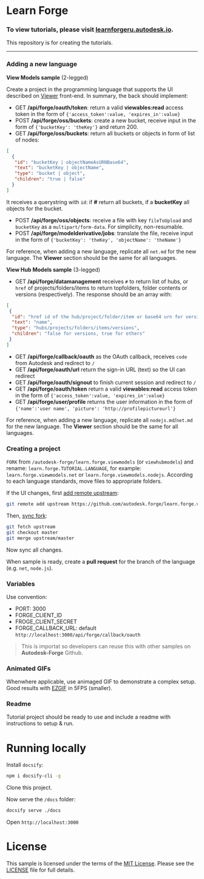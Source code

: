 # Learn Forge

### To view tutorials, please visit [learnforgeru.autodesk.io](https://learnforgeru.netlify.app/). 

This repository is for creating the tutorials.

***********

### Adding a new language

**View Models sample** (2-legged)

Create a project in the programming language that supports the UI described on [Viewer](viewer/readme.md) front-end. In summary, the back should implement:

 - GET **/api/forge/oauth/token**: return a valid **viewables:read** access token in the form of `{'access_token':value, 'expires_in':value}`
 - POST **/api/forge/oss/buckets**: create a new bucket, receive input in the form of `{'bucketKey': 'theKey'}` and return 200.
 - GET **/api/forge/oss/buckets**: return all buckets or objects in form of list of nodes: 

```json
[
  {
   "id": "bucketKey | objectNameAsURNBase64",
   "text": "bucketKey | objectName",
   "type": "bucket | object",
   "children": "true | false"
  }
]
```
It receives a querystring with `id`: if **#** return all buckets, if a **bucketKey** all objects for the bucket.

 - POST **/api/forge/oss/objects**: receive a file with key `fileToUpload` and `bucketKey` as a `multipart/form-data`. For simplicity, non-resumable.
 - POST **/api/forge/modelderivative/jobs**: translate the file, receive input in the form of `{'bucketKey': 'theKey', 'objectName': 'theName'}`

For reference, when adding a new language, replicate all `net.md` for the new language. The **Viewer** section should be the same for all languages.

**View Hub Models sample** (3-legged)

 - GET **/api/forge/datamanagement** receives `#` to return list of hubs, or `href` of projects/folders/items to return topfolders, folder contents or versions (respectively). The response should be an array with:
 ```json
[
  {
   "id": "href id of the hub/project/folder/item or base64 urn for versions (Viewable)",
   "text": "name",
   "type": "hubs/projects/folders/items/versions",
   "children": "false for versions, true for others"
  }
]
```
 - GET **/api/forge/callback/oauth** as the OAuth callback, receives `code` from Autodesk and redirect to `/` 
 - GET **/api/forge/oauth/url** return the sign-in URL (text) so the UI can redirect
 - GET **/api/forge/oauth/signout** to finish current session and redirect to `/` 
 - GET **/api/forge/oauth/token** return a valid **viewables:read** access token in the form of `{'access_token':value, 'expires_in':value}`
 - GET **/api/forge/user/profile** returns the user information in the form of `{'name':'user name', 'picture': 'http://profilepictureurl'}`

 For reference, when adding a new language, replicate all `nodejs.md`/`net.md` for the new language. The **Viewer** section should be the same for all languages.

### Creating a project

`FORK` from `/autodesk-forge/learn.forge.viewmodels` (or `viewhubmodels`) and rename: `learn.forge.TUTORIAL.LANGUAGE`, for example: `learn.forge.viewmodels.net` or `learn.forge.viewmodels.nodejs`. According to each language standards, move files to appropriate folders.

If the UI changes, first [add remote upstream](https://help.github.com/articles/configuring-a-remote-for-a-fork/):

```bash
git remote add upstream https://github.com/autodesk.forge/learn.forge.viewmodels  (or viewhubmodels)
```

Then, [sync fork](https://help.github.com/articles/syncing-a-fork/):

```bash
git fetch upstream
git checkout master
git merge upstream/master
```

Now sync all changes.

When sample is ready, create a **pull request** for the branch of the language (e.g. `net`, `node.js`). 

### Variables

Use convention:

- PORT: 3000
- FORGE\_CLIENT\_ID
- FROGE\_CLIENT\_SECRET
- FORGE\_CALLBACK\_URL: default `http://localhost:3000/api/forge/callback/oauth`

> This is importat so developers can reuse this with other samples on **Autodesk-Forge** Github.

### Animated GIFs

Whenwhere applicable, use animaged GIF to demonstrate a complex setup. Good results with [EZGIF](https://ezgif.com/video-to-gif) in 5FPS (smaller).

### Readme

Tutorial project should be ready to use and include a readme with instructions to setup & run.

# Running locally

Install `docsify`:

```bash
npm i docsify-cli -g
```

Clone this project.

Now serve the `/docs` folder:

```bash
docsify serve ./docs
```

Open `http://localhost:3000`

# License

This sample is licensed under the terms of the [MIT License](http://opensource.org/licenses/MIT). Please see the [LICENSE](LICENSE) file for full details.
